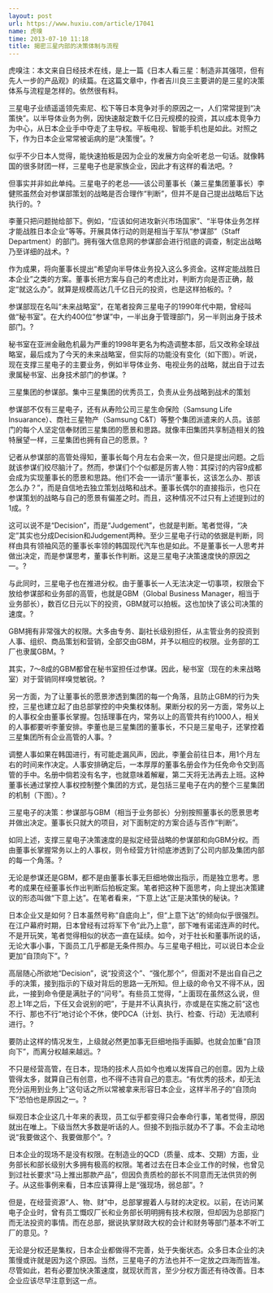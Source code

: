 ```yaml
---
layout: post
url: https://www.huxiu.com/article/17041
name: 虎嗅
time: 2013-07-10 11:18
title: 揭密三星内部的决策体制与流程
---
```

虎嗅注：本文来自日经技术在线，是上一篇《日本人看三星：制造非其强项，但有先人一步的产品观》的续篇。在这篇文章中，作者吉川良三主要讲的是三星的决策体系与流程是怎样的。依然很有料。

三星电子业绩遥遥领先索尼、松下等日本竞争对手的原因之一，人们常常提到“决策快”。以半导体业务为例，因快速敲定数千亿日元规模的投资，其以成本竞争力为中心，从日本企业手中夺走了主导权。平板电视、智能手机也是如此。对照之下，作为日本企业常常被诟病的是“决策慢”。?

似乎不少日本人觉得，能快速拍板是因为企业的发展方向全听老总一句话。就像韩国的很多财团一样，三星电子也是家族企业，因此才有这样的看法吧。?

但事实并非如此单纯。三星电子的老总——该公司董事长（兼三星集团董事长）李健煕虽然会对参谋部策划的战略是否合理作“判断”，但并不是自己提出战略后下达执行的。?

李董只把问题抛给部下。例如，“应该如何进攻新兴市场国家”、“半导体业务怎样才能战胜日本企业”等等。开展具体行动的则是相当于军队“参谋部”（Staff Department）的部门。拥有强大信息网的参谋部会进行彻底的调查，制定出战略乃至详细的战术。?

作为成果，将向董事长提出“希望向半导体业务投入这么多资金。这样定能战胜日本企业”之类的方案。董事长把方案与自己的考虑比对，判断方向是否正确，敲定“就这么办”。就算是规模高达几千亿日元的投资，也是这样拍板的。?

参谋部现在名叫“未来战略室”，在笔者投奔三星电子的1990年代中期，曾经叫做“秘书室”。在大约400位“参谋”中，一半出身于管理部门，另一半则出身于技术部门。?

秘书室在亚洲金融危机最为严重的1998年更名为构造调整本部，后又改称全球战略室，最后成为了今天的未来战略室，但实际的功能没有变化（如下图）。听说，现在支撑三星电子的主要业务，例如半导体业务、电视业务的战略，就出自于过去隶属秘书室、出身技术部门的参谋。?

三星集团的参谋部。集中三星集团的优秀员工，负责从业务战略到战术的策划

参谋部不仅有三星电子，还有从寿险公司三星生命保险（Samsung Life Insuarance）、商社三星物产（Samsung C&T）等整个集团派遣来的人员。该部门的每个人坚定信奉财团三星集团的愿景和思路。就像丰田集团共享制造相关的独特展望一样，三星集团也拥有自己的愿景。?

记者从参谋部的高管处得知，董事长每个月左右会来一次，但只是提出问题。之后就该参谋们绞尽脑汁了。然而，参谋们个个似都是厉害人物：其探讨的内容9成都会成为实现董事长的愿景和思路。他们不会一一请示“董事长，这该怎么办、那该怎么办？”，而是自信地去独立策划战略和战术。董事长偶尔的直接指示，也只在参谋策划的战略与自己的愿景有偏差之时。而且，这种情况不过只有上述提到过的1成。?

这可以说不是“Decision”，而是“Judgement”，也就是判断。笔者觉得，“决定”其实也分成Decision和Judgement两种。至少三星电子行动的依据是判断，同样由具有领袖风范的董事长率领的韩国现代汽车也是如此。不是董事长一人思考并做出决定，而是参谋思考，董事长作判断。这是三星电子决策速度快的原因之一。?

与此同时，三星电子也在推进分权。由于董事长一人无法决定一切事项，权限会下放给参谋部和业务部的高管，也就是GBM（Global Business Manager，相当于业务部长），数百亿日元以下的投资，GBM就可以拍板。这也加快了该公司决策的速度。?

GBM拥有非常强大的权限。大多由专务、副社长级别担任，从主管业务的投资到人事、组织、商品策划和营销，全部交由GBM，并予以相应的权限。业务部的工厂也隶属GBM。?

其实，7～8成的GBM都曾在秘书室担任过参谋。因此，秘书室（现在的未来战略室）对于营销同样嗅觉敏锐。?

另一方面，为了让董事长的愿景渗透到集团的每一个角落，且防止GBM的行为失控，三星也建立起了由总部掌控的中央集权体制。果断分权的另一方面，常务以上的人事权全由董事长掌握。包括理事在内，常务以上的高管共有约1000人，相关的人事都要听李董安排。李董也是三星集团的董事长，不只是三星电子，还掌控着三星集团所有企业高管的人事。?

调整人事如果在韩国进行，有可能走漏风声，因此，李董会前往日本，用1个月左右的时间来作决定。人事安排确定后，一本厚厚的董事名册会作为任免命令交到高管的手中。名册中倘若没有名字，也就意味着解雇，第二天将无法再去上班。这种董事长通过掌控人事权控制整个集团的方式，是包括三星电子在内的整个三星集团的机制（下图）。?

三星电子的决策：参谋部与GBM（相当于业务部长）分别按照董事长的愿景思考并做出决定。董事长只就大的项目，对下面制定的方案合适与否作“判断”。

如同上述，支撑三星电子决策速度的是拟定经营战略的参谋部和向GBM分权。而由董事长掌握常务以上的人事权，则令经营方针彻底渗透到了公司内部及集团内部的每一个角落。?

无论是参谋还是GBM，都不是由董事长事无巨细地做出指示，而是独立思考。思考的成果在经董事长作出判断后拍板定案。笔者把这种下面思考，向上提出决策建议的形态叫做“下意上达”。在笔者看来，“下意上达”正是决策快的秘诀。?

日本企业又是如何？日本虽然号称“自底向上”，但“上意下达”的倾向似乎很强烈。在江户幕府时期，日本曾经有过将军下令“此乃上意”，部下唯有诺诺连声的时代。不是开玩笑，笔者觉得相似的状态一直在延续。如今，对于社长和董事所说的话，无论大事小事，下面员工几乎都是无条件照办。与三星电子相比，可以说日本企业更加“自顶向下”。?

高层随心所欲地“Decision”，说“投资这个”、“强化那个”，但面对不是出自自己之手的决策，接到指示的下级对背后的思路一无所知。但上级的命令又不得不从，因此，一接到命令便是满肚子的“问号”。有些员工觉得，“上面现在虽然这么说，但忍上1年之后，下任又会说别的吧”，于是并不认真执行，亦或是在实施之前“这也不行、那也不行”地讨论个不休，使PDCA（计划、执行、检查、行动）无法顺利进行。?

要防止这样的情况发生，上级就必然更加事无巨细地指手画脚。也就会加重“自顶向下”，而离分权越来越远。?

不只是经营高管，在日本，现场的技术人员如今也难以发挥自己的创意。因为上级管得太多，就算自己有创意，也不得不违背自己的意志。“有优秀的技术，却无法充分运用到业务上”这句话之所以常被拿来形容日本企业，这样半吊子的“自顶向下”恐怕也是原因之一。?

纵观日本企业这几十年来的表现，员工似乎都变得只会奉命行事，笔者觉得，原因就出在唯上。下级当然大多数是听话的人。但接不到指示就办不了事。不会主动地说“我要做这个、我要做那个”。?

日本企业的现场不是没有权限。在制造业的QCD（质量、成本、交期）方面，业务部长和部长级别大多拥有极高的权限。笔者过去在日本企业工作的时候，也曾见到过社长要求“马上推出那款产品”，但因负责质检的部长不同意而无法供货的例子。从这些事例来看，日本应该算得上是“强现场，弱总部”。?

但是，在经营资源“人、物、财”中，总部掌握着人与财的决定权。以前，在访问某电子企业时，曾有员工慨叹厂长和业务部长明明拥有技术权限，但却因为总部抠门而无法投资的事情。而在总部，据说执掌财政大权的会计和财务等部门基本不听工厂的意见。?

无论是分权还是集权，日本企业都做得不完善，处于失衡状态。众多日本企业的决策慢或许就是因为这个原因。当然，三星电子的方法也并不一定放之四海而皆准。尽管如此，若有必要加快决策速度，就现状而言，至少分权方面还有待改善。日本企业应该尽早注意到这一点。

